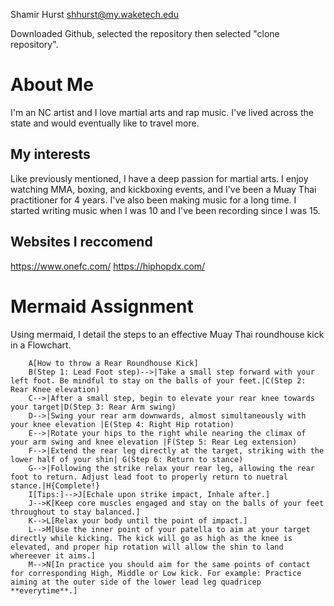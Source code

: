 Shamir Hurst shhurst@my.waketech.edu


Downloaded Github, selected the repository then selected "clone repository".
# About Me
I'm an NC artist and I love martial arts and rap music. I've lived across the state and would eventually like to travel more.
## My interests
Like previously mentioned, I have a deep passion for martial arts. I enjoy watching MMA, boxing, and kickboxing events, and I've been a Muay Thai practitioner for 4 years. I've also been making music for a long time. I started writing music when I was 10 and I've been recording since I was 15. 
## Websites I reccomend 
https://www.onefc.com/ https://hiphopdx.com/
# Mermaid Assignment
Using mermaid, I detail the steps to an effective Muay Thai roundhouse kick in a Flowchart.
```flowchart TD
    A[How to throw a Rear Roundhouse Kick]
    B(Step 1: Lead Foot step)-->|Take a small step forward with your left foot. Be mindful to stay on the balls of your feet.|C(Step 2: Rear Knee elevation)
    C-->|After a small step, begin to elevate your rear knee towards your target|D(Step 3: Rear Arm swing)
    D-->|Swing your rear arm downwards, almost simultaneously with your knee elevation |E(Step 4: Right Hip rotation)
    E-->|Rotate your hips to the right while nearing the climax of your arm swing and knee elevation |F(Step 5: Rear Leg extension)
    F-->|Extend the rear leg directly at the target, striking with the lower half of your shin| G(Step 6: Return to stance)
    G-->|Following the strike relax your rear leg, allowing the rear foot to return. Adjust lead foot to properly return to nuetral stance.|H{Complete!}
    I[Tips:]-->J[Echale upon strike impact, Inhale after.]
    J-->K[Keep core muscles engaged and stay on the balls of your feet throughout to stay balanced.]
    K-->L[Relax your body until the point of impact.]
    L-->M[Use the inner point of your patella to aim at your target directly while kicking. The kick will go as high as the knee is elevated, and proper hip rotation will allow the shin to land whereever it aims.]
    M-->N[In practice you should aim for the same points of contact for corresponding High, Middle or Low kick. For example: Practice aiming at the outer side of the lower lead leg quadricep **everytime**.]
```
